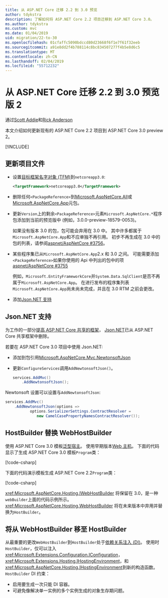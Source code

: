 ```yaml
---
title: 从 ASP.NET Core 迁移 2.2 到 3.0 预览
author: tdykstra
description: 了解如何将 ASP.NET Core 2.2 项目迁移到 ASP.NET Core 3.0。
ms.author: tdykstra
ms.custom: mvc
ms.date: 01/04/2019
uid: migration/22-to-30
ms.openlocfilehash: 01cfaffc5090bdccd80d23668f6f1e7f61f32eeb
ms.sourcegitcommit: a91e8dd2f4b788114c8bc834507277f4b5e8d6c5
ms.translationtype: MT
ms.contentlocale: zh-CN
ms.lasthandoff: 02/04/2019
ms.locfileid: "55712232"
---
```

# <a name="migrate-from-aspnet-core-22-to-30-preview-2"></a>从 ASP.NET Core 迁移 2.2 到 3.0 预览版 2

通过[Scott Addie](https://github.com/scottaddie)和[Rick Anderson](https://twitter.com/RickAndMSFT)

本文介绍如何更新现有的 ASP.NET Core 2.2 项目到 ASP.NET Core 3.0 preview 2。

[!INCLUDE[](~/includes/net-core-prereqs-all-3.0.md)]

## <a name="update-the-project-file"></a>更新项目文件

* 设置[目标框架名字对象 (TFM)](/dotnet/standard/frameworks#referring-to-frameworks)到`netcoreapp3.0`:

  ```xml
  <TargetFramework>netcoreapp3.0</TargetFramework>
  ```

* 删除任何`<PackageReference>`到[Microsoft.AspNetCore.All](xref:fundamentals/metapackage)或[Microsoft.AspNetCore.App](xref:fundamentals/metapackage-app)元包。

* 更新`Version`上的剩余`<PackageReference>`元素`Microsoft.AspNetCore.*`程序包添加到当前的预览版中 (例如，3.0.0-preview-18579-0053)。

  如果没有版本 3.0 的包，包可能会弃用在 3.0 中。 其中许多都属于`Microsoft.AspNetCore.App`和不应单独不再引用。 初步不再生成在 3.0 中的包的列表，请参阅[aspnet/AspNetCore #3756](https://github.com/aspnet/AspNetCore/issues/3756)。

* 某些程序集已从`Microsoft.AspNetCore.App`2.x 和 3.0 之间。 可能需要添加`<PackageReference>`如果你使用的 Api 中列出的包中的项[aspnet/AspNetCore #3755](https://github.com/aspnet/AspNetCore/issues/3755)

  例如，`Microsoft.EntityFrameworkCore`并`System.Data.SqlClient`是否不再属于`Microsoft.AspNetCore.App`。 在进行发布的程序集列表`Microsoft.AspNetCore.App`尚未尚未完成，并且在 3.0 RTM 之前会更改。

* 添加[Json.NET 支持](#json)

<a name="json"></a>

## <a name="jsonnet-support"></a>Json.NET 支持

为工作的一部分[提高 ASP.NET Core 共享的框架](https://blogs.msdn.microsoft.com/webdev/2018/10/29/a-first-look-at-changes-coming-in-asp-net-core-3-0/)， [Json.NET](https://www.newtonsoft.com/json/help/html/Introduction.htm)已从 ASP.NET Core 共享框架中删除。

若要在 ASP.NET Core 3.0 项目中使用 Json.NET:

- 添加到包引用[Microsoft.AspNetCore.Mvc.NewtonsoftJson](https://nuget.org/packages/Microsoft.AspNetCore.Mvc.NewtonsoftJson)
- 更新`ConfigureServices`调用`AddNewtonsoftJson()`。

    ```csharp
    services.AddMvc()
        .AddNewtonsoftJson();
    ```

Newtonsoft 设置可以设置与`AddNewtonsoftJson`:

  ```csharp
  services.AddMvc()
      .AddNewtonsoftJson(options => 
             options.SerializerSettings.ContractResolver = 
                new CamelCasePropertyNamesContractResolver());
  ```

## <a name="hostbuilder-replaces-webhostbuilder"></a>HostBuilder 替换 WebHostBuilder

使用 ASP.NET Core 3.0 模板[泛型宿主](xref:fundamentals/host/generic-host)。 使用早期版本[Web 主机](xref:fundamentals/host/web-host)。 下面的代码显示了生成 ASP.NET Core 3.0 模板`Program`类：

[!code-csharp[](22-to-30/samples/Program.cs?name=snippet)]

下面的代码演示模板生成 ASP.NET Core 2.2`Program`类：

[!code-csharp[](22-to-30/samples/Program2.2.cs?name=snippet)]

<xref:Microsoft.AspNetCore.Hosting.IWebHostBuilder> 将保留在 3.0，是一种`webBuilder`上面的代码示例所示。 <xref:Microsoft.AspNetCore.Hosting.WebHostBuilder> 将在未来版本中弃用并替换为`HostBuilder`。

## <a name="moving-from-webhostbuilder-to-hostbuilder"></a>将从 WebHostBuilder 移至 HostBuilder

从最重要的更改`WebHostBuilder`到`HostBuilder`处于[依赖关系注入 (DI)](xref:fundamentals/dependency-injection)。 使用时`HostBuilder`，仅可以注入<xref:Microsoft.Extensions.Configuration.IConfiguration>， <xref:Microsoft.Extensions.Hosting.IHostingEnvironment>，和<xref:Microsoft.AspNetCore.Hosting.IHostingEnvironment>到新的构造函数。 `HostBuilder` DI 约束：

* 启用要生成一次只能 DI 容器。
* 可避免像解决单一实例的多个实例生成的对象生存期问题。
